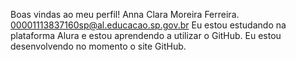 Boas vindas ao meu perfil!
Anna Clara Moreira Ferreira.
00001113837160sp@al.educacao.sp.gov.br
Eu estou estudando na plataforma Alura e estou aprendendo a utilizar o GitHub.
Eu estou desenvolvendo no momento o site GitHub.
